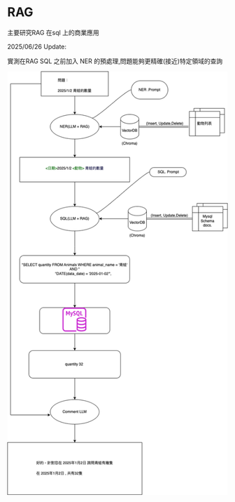 # RAG
 主要研究RAG 在sql 上的商業應用


 2025/06/26 Update: 
    
 實測在RAG SQL 之前加入 NER 的預處理,問題能夠更精確(接近)特定領域的查詢


 ![screenshot](images/zoo.drawio.png)
